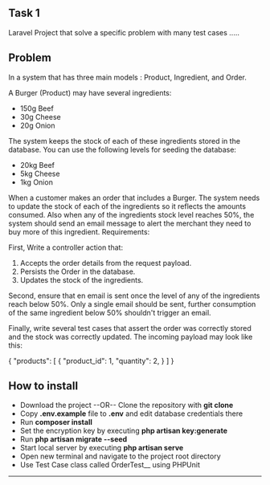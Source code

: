 ## Task 1

Laravel Project that solve a specific problem with many test cases .....

## Problem 
In a system that has three main models : Product, Ingredient, and Order.

A Burger (Product) may have several ingredients:
- 150g Beef
- 30g Cheese
- 20g Onion

The system keeps the stock of each of these ingredients stored in the database. You can use the following levels for seeding the database:
- 20kg Beef
- 5kg Cheese
- 1kg Onion

When a customer makes an order that includes a Burger. The system needs to update the stock of each of the ingredients so it reflects the amounts consumed.
Also when any of the ingredients stock level reaches 50%, the system should send an email message to alert the merchant they need to buy more of this ingredient. Requirements:

First, Write a controller action that:
1. Accepts the order details from the request payload.
2. Persists the Order in the database.
3. Updates the stock of the ingredients.

Second, ensure that en email is sent once the level of any of the ingredients reach below 50%. Only a single email should be sent, further consumption of the same ingredient below 50% shouldn't trigger an email.

Finally, write several test cases that assert the order was correctly stored and the stock was correctly updated. The incoming payload may look like this:

{
    "products": [
    {
        "product_id": 1,
        "quantity": 2,
    }
    ]
}

## How to install

- Download the project --OR-- Clone the repository with __git clone__
- Copy __.env.example__ file to __.env__ and edit database credentials there 
- Run __composer install__
- Set the encryption key by executing  __php artisan key:generate__
- Run __php artisan migrate --seed__ 
- Start local server by executing __php artisan serve__ 
- Open new terminal and navigate to the project root directory
- Use Test Case class called OrderTest__ using PHPUnit

- - - - -
